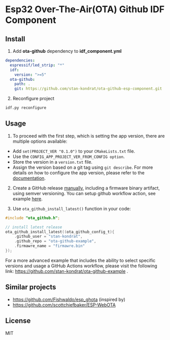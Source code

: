 # Esp32 Over-The-Air(OTA) Github IDF Component


## Install 

1. Add **ota-github** dependency to **idf_component.yml**
```yml
dependencies:
  espressif/led_strip: "*"
  idf:
    version: ">=5"
  ota-github:
    path: .
    git: https://github.com/stan-kondrat/ota-github-esp-component.git
```

2. Reconfigure project
```sh
idf.py reconfigure
```

## Usage

1. To proceed with the first step, which is setting the app version, there are multiple options available:
- Add `set(PROJECT_VER "0.1.0")` to your `CMakeLists.txt` file.
- Use the `CONFIG_APP_PROJECT_VER_FROM_CONFIG option`.
- Store the version in a `version.txt` file.
- Assign the version based on a git tag using `git describe`.
For more details on how to configure the app version, please refer to the [documentation](https://docs.espressif.com/projects/esp-idf/en/latest/esp32/api-reference/system/misc_system_api.html#app-version).

2. Create a GitHub release [manually](https://docs.github.com/en/repositories/releasing-projects-on-github/managing-releases-in-a-repository#creating-a-release), including a firmware binary artifact, using semver versioning. You can setup github workflow action, see example [here](https://github.com/stan-kondrat/ota-github-example).


3. Use `ota_github_install_latest()` function in your code:
```c
#include "ota_github.h";

// install latest release
ota_github_install_latest((ota_github_config_t){
    .github_user = "stan-kondrat",
    .github_repo = "ota-github-example",
    .firmawre_name = "firmawre.bin"
});
```

For a more advanced example that includes the ability to select specific versions and usage a GitHub Actions workflow, please visit the following link: https://github.com/stan-kondrat/ota-github-example .

## Similar projects

- https://github.com/Fishwaldo/esp_ghota (inspired by)
- https://github.com/scottchiefbaker/ESP-WebOTA


## License

MIT
